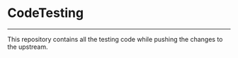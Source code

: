 # CodeTesting
-------------

This repository contains all the testing code while pushing the changes to the upstream.
